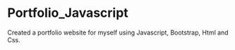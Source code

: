 # Portfolio_Javascript
Created a portfolio website for myself using Javascript, Bootstrap, Html and Css.
